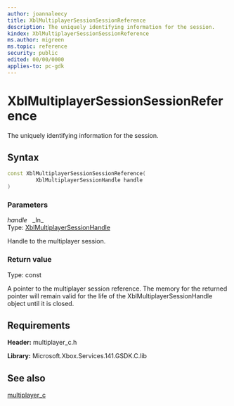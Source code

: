 ```yaml
---
author: joannaleecy
title: XblMultiplayerSessionSessionReference
description: The uniquely identifying information for the session.
kindex: XblMultiplayerSessionSessionReference
ms.author: migreen
ms.topic: reference
security: public
edited: 00/00/0000
applies-to: pc-gdk
---
```


# XblMultiplayerSessionSessionReference  

The uniquely identifying information for the session.  

## Syntax  
  
```cpp
const XblMultiplayerSessionSessionReference(  
         XblMultiplayerSessionHandle handle  
)  
```  
  
### Parameters  
  
*handle* &nbsp;&nbsp;\_In\_  
Type: [XblMultiplayerSessionHandle](../handles/xblmultiplayersessionhandle.md)  
  
Handle to the multiplayer session.  
  
  
### Return value  
Type: const
  
A pointer to the multiplayer session reference. The memory for the returned pointer will remain valid for the life of the XblMultiplayerSessionHandle object until it is closed.
  
## Requirements  
  
**Header:** multiplayer_c.h
  
**Library:** Microsoft.Xbox.Services.141.GSDK.C.lib
  
## See also  
[multiplayer_c](../multiplayer_c_members.md)  
  
  